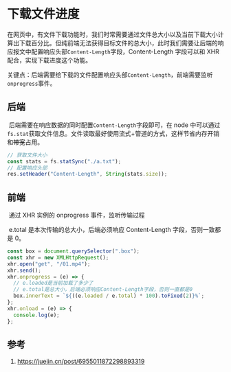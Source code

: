 # 下载文件进度

​ 在网页中，有文件下载功能时，我们时常需要通过文件总大小以及当前下载大小计算出下载百分比。但纯前端无法获得目标文件的总大小，此时我们需要让后端的响应报文中配置响应头部`Content-Length`字段，Content-Length 字段可以和 XHR 配合，实现下载进度这个功能。

关键点：后端需要给下载的文件配置响应头部`Content-Length`，前端需要监听`onprogress`事件。

## 后端

​ 后端需要在响应数据的同时配置`Content-Length`字段即可，在 node 中可以通过`fs.stat`获取文件信息。文件读取最好使用流式+管道的方式，这样节省内存开销和~~带宽~~占用。

```js
// 获取文件大小
const stats = fs.statSync("./a.txt");
// 配置响应头部
res.setHeader("Content-Length", String(stats.size));
```

## 前端

​ 通过 XHR 实例的 onprogress 事件，监听传输过程

​ e.total 是本次传输的总大小，后端必须响应 Content-Length 字段，否则一致都是 0。

```js
const box = document.querySelector(".box");
const xhr = new XMLHttpRequest();
xhr.open("get", "/01.mp4");
xhr.send();
xhr.onprogress = (e) => {
  // e.loaded是当前加载了多少了
  // e.total是总大小，后端必须响应Content-Length字段，否则一直都是0
  box.innerText = `${((e.loaded / e.total) * 100).toFixed(2)}%`;
};
xhr.onload = (e) => {
  console.log(e);
};
```

## 参考

1. https://juejin.cn/post/6955011872298893319
